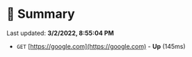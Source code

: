 # 📖 Summary
Last updated: **3/2/2022, 8:55:04 PM**

- `GET` [https://google.com](https://google.com) - **Up** (145ms)

